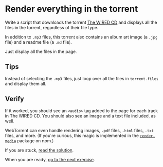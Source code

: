 # Render everything in the torrent

Write a script that downloads the torrent [The WIRED CD](https://webtorrent.io/torrents/wired-cd.torrent) and displays all the files in the torrent, regardless of their file type.

In addition to `.mp3` files, this torrent also contains an album art image (a `.jpg` file) and a readme file (a `.md` file).

Just display all the files in the page.

## Tips

Instead of selecting the `.mp3` files, just loop over all the files in `torrent.files` and display them all.

## Verify

If it worked, you should see an `<audio>` tag added to the page for each track in The WIRED CD. You should also see an image and a text file included, as well.

WebTorrent can even handle rendering images, `.pdf` files, `.html` files, `.txt` files, and more. (If you're curious, this magic is implemented in the [`render-media`](https://github.com/feross/render-media) package on npm.)

If you are stuck, [read the solution](https://codepen.io/ferossity/pen/OJyYKXw?editors=1010).

When you are ready, [go to the next exercise](06.md).

